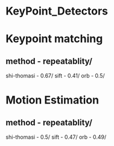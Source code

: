 # KeyPoint_Detectors

# Keypoint matching

## method - repeatablity/

shi-thomasi - 0.67/
sift - 0.41/
orb - 0.5/

# Motion Estimation

## method - repeatablity/

shi-thomasi - 0.5/
sift - 0.47/
orb - 0.49/
